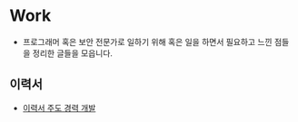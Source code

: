 # Work
- 프로그래머 혹은 보안 전문가로 일하기 위해 혹은 일을 하면서 필요하고 느낀 점들을 정리한 글들을 모읍니다.

## 이력서
- [이력서 주도 경력 개발](https://blog.shiren.dev/ko/post/2025-02-28)